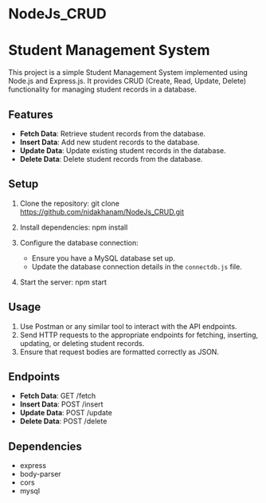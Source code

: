 # NodeJs_CRUD
# Student Management System

This project is a simple Student Management System implemented using Node.js and Express.js. It provides CRUD (Create, Read, Update, Delete) functionality for managing student records in a database.

## Features

- **Fetch Data**: Retrieve student records from the database.
- **Insert Data**: Add new student records to the database.
- **Update Data**: Update existing student records in the database.
- **Delete Data**: Delete student records from the database.

## Setup

1. Clone the repository:
        git clone https://github.com/nidakhanam/NodeJs_CRUD.git
   
2. Install dependencies:
        npm install


3. Configure the database connection:
   
   - Ensure you have a MySQL database set up.
   - Update the database connection details in the `connectdb.js` file.

4. Start the server:
        npm start

## Usage

1. Use Postman or any similar tool to interact with the API endpoints.
2. Send HTTP requests to the appropriate endpoints for fetching, inserting, updating, or deleting student records.
3. Ensure that request bodies are formatted correctly as JSON.

## Endpoints

- **Fetch Data**: GET /fetch
- **Insert Data**: POST /insert
- **Update Data**: POST /update
- **Delete Data**: POST /delete

## Dependencies

- express
- body-parser
- cors
- mysql



